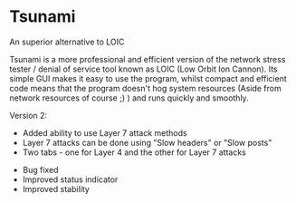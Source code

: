 # Tsunami
An superior alternative to LOIC

Tsunami is a more professional and efficient version of the network stress
tester / denial of service tool known as LOIC (Low Orbit Ion Cannon). Its
simple GUI makes it easy to use the program, whilst compact and efficient
code means that the program doesn't hog system resources (Aside from network
resources of course ;) ) and runs quickly and smoothly.

Version 2:

+ Added ability to use Layer 7 attack methods
+ Layer 7 attacks can be done using "Slow headers" or "Slow posts"
+ Two tabs - one for Layer 4 and the other for Layer 7 attacks

* Bug fixed
* Improved status indicator
* Improved stability
